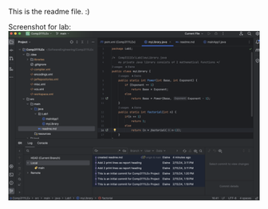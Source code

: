 This is the readme file. :)

Screenshot for lab:
![screenshot](/COMP3111_Lab1_Screenshot.png "Screenshot")